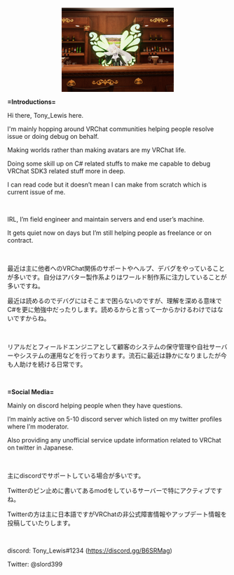 <!--
**slord399/slord399** is a ✨ _special_ ✨ repository because its `README.md` (this file) appears on your GitHub profile.

Here are some ideas to get you started:

- 🔭 I’m currently working on ...
- 🌱 I’m currently learning ...
- 👯 I’m looking to collaborate on ...
- 🤔 I’m looking for help with ...
- 💬 Ask me about ...
- 📫 How to reach me: ...
- 😄 Pronouns: ...
- ⚡ Fun fact: ...
-->


<p><img style="display: block; margin-left: auto; margin-right: auto;" src="https://github.com/slord399/slord399/blob/main/profile.png?raw=true" alt="" /></p>
<p><strong>=Introductions=</strong></p>
<p>Hi there, Tony_Lewis here.</p>
<p>I'm mainly hopping around VRChat communities&nbsp;helping people resolve issue or doing debug on behalf.</p>
<p>Making worlds rather than making avatars are my VRChat life.</p>
<p>Doing some skill up on C# related stuffs to make me capable to debug VRChat SDK3 related stuff more in deep.</p>
<p>I can read code but it doesn&rsquo;t mean I can make from scratch which is current issue of me.</p>
<p>&nbsp;</p>
<p>IRL, I&rsquo;m field engineer and maintain servers and end user&rsquo;s machine.</p>
<p>It gets quiet now on days but I&rsquo;m still helping people as freelance or on contract.</p>
<p>&nbsp;</p>
<p>最近は主に他者へのVRChat関係のサポートやヘルプ、デバグをやっていることが多いです。自分はアバター製作系よりはワールド制作系に注力していることが多いですね。</p>
<p>最近は読めるのでデバグにはそこまで困らないのですが、理解を深める意味でC#を更に勉強中だったりします。読めるからと言って一からかけるわけではないですからね。</p>
<p>&nbsp;</p>
<p>リアルだとフィールドエンジニアとして顧客のシステムの保守管理や自社サーバーやシステムの運用などを行っております。流石に最近は静かになりましたが今も人助けを続ける日常です。</p>
<p>&nbsp;</p>
<p><strong>=Social Media=</strong></p>
<p>Mainly on discord helping people when they have questions.</p>
<p>I&rsquo;m mainly active on 5-10 discord server which listed on my twitter profiles where I&rsquo;m moderator.</p>
<p>Also providing any unofficial service update information related to VRChat on twitter in Japanese.</p>
<p>&nbsp;</p>
<p>主にdiscordでサポートしている場合が多いです。</p>
<p>Twitterのピン止めに書いてあるmodをしているサーバーで特にアクティブですね。</p>
<p>Twitterの方は主に日本語ですがVRChatの非公式障害情報やアップデート情報を投稿していたりします。</p>
<p>&nbsp;</p>
<p>discord: Tony_Lewis#1234 (<a class="anchor-3Z-8Bb anchorUnderlineOnHover-2ESHQB" tabindex="0" title="https://discord.gg/B6SRMag" role="button" href="https://discord.gg/B6SRMag" target="_blank" rel="noreferrer noopener">https://discord.gg/B6SRMag</a>)</p>
<p>Twitter: @slord399</p>
